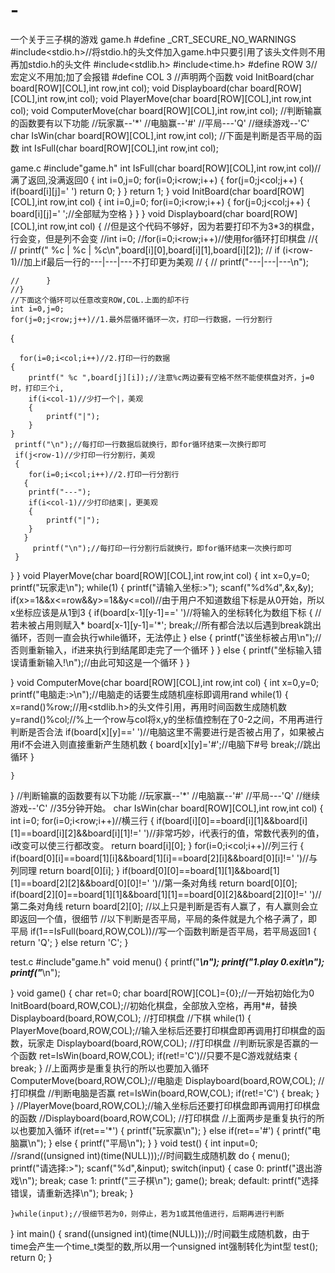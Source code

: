# -
一个关于三子棋的游戏
game.h
#define _CRT_SECURE_NO_WARNINGS
#include<stdio.h>//将stdio.h的头文件加入game.h中只要引用了该头文件则不用再加stdio.h的头文件
#include<stdlib.h>
#include<time.h>
#define ROW 3//宏定义不用加;加了会报错
#define COL 3
//声明两个函数
void InitBoard(char board[ROW][COL],int row,int col);
void Displayboard(char board[ROW][COL],int row,int col);
void PlayerMove(char board[ROW][COL],int row,int col);
void ComputerMove(char board[ROW][COL],int row,int col);
//判断输赢的函数要有以下功能
//玩家赢--'*'
//电脑赢--'#'
//平局---'Q'
//继续游戏--'C'
char IsWin(char board[ROW][COL],int row,int col);
//下面是判断是否平局的函数
int IsFull(char board[ROW][COL],int row,int col);

game.c
#include"game.h"
int IsFull(char board[ROW][COL],int row,int col)//满了返回,没满返回0
{
	int i=0,j=0;
	for(i=0;i<row;i++)
	{
		for(j=0;j<col;j++)
		{
			if(board[i][j]=' ')
				return 0;
		}
	}
	return 1;
}
void InitBoard(char board[ROW][COL],int row,int col)
{
	int i=0,j=0;
	for(i=0;i<row;i++)
	{
		for(j=0;j<col;j++)
		{
			board[i][j]=' ';//全部赋为空格
		}
	}
}
void Displayboard(char board[ROW][COL],int row,int col)
{
	//但是这个代码不够好，因为若要打印不为3*3的棋盘，行会变，但是列不会变
	//int i=0;
	//for(i=0;i<row;i++)//使用for循环打印棋盘
	//{
	//		printf(" %c | %c | %c\n",board[i][0],board[i][1],board[i][2]);
	//		if (i<row-1)//加上if最后一行的---|---|---不打印更为美观
	//		{
	//	       printf("---|---|---\n");

	//		}
	//}
	//下面这个循环可以任意改变ROW,COL.上面的却不行
	int i=0,j=0;
	for(j=0;j<row;j++)//1.最外层循环循环一次，打印一行数据，一行分割行
  {
	  
	  for(i=0;i<col;i++)//2.打印一行的数据
	{
		printf(" %c ",board[j][i]);//注意%c两边要有空格不然不能使棋盘对齐，j=0时，打印三个i,
		if(i<col-1)//少打一个|，美观
		{
			printf("|");
		}
	}
	 printf("\n");//每打印一行数据后就换行，即for循环结束一次换行即可
	 if(j<row-1)//少打印一行分割行，美观
	 {
		for(i=0;i<col;i++)//2.打印一行分割行
	   {
		printf("---");
		if(i<col-1)//少打印结束|，更美观
		{
			printf("|");
		}
	   }
		 printf("\n");//每打印一行分割行后就换行，即for循环结束一次换行即可
	 }
   }
}
void PlayerMove(char board[ROW][COL],int row,int col)
{
	int x=0,y=0;
	printf("玩家走\n");
	while(1)
  {
	printf("请输入坐标:>");
	scanf("%d%d",&x,&y);
	if(x>=1&&x<=row&&y>=1&&y<=col)//由于用户不知道数组下标是从0开始，所以x坐标应该是从1到3
	{
		if(board[x-1][y-1]==' ')//将输入的坐标转化为数组下标
		{                       //若未被占用则赋入*
			board[x-1][y-1]='*';
			break;//所有都合法以后遇到break跳出循环，否则一直会执行while循环，无法停止
		}
		else
		{
			printf("该坐标被占用\n");//否则重新输入，if进来执行到结尾即走完了一个循环
		}
	}
	else
	{
		printf("坐标输入错误请重新输入!\n");//由此可知这是一个循环
	}
  }
   
}
void ComputerMove(char board[ROW][COL],int row,int col)
{
	int x=0,y=0;
	printf("电脑走:>\n");//电脑走的话要生成随机座标即调用rand
	while(1)
	{
	        x=rand()%row;//用<stdlib.h>的头文件引用，再用时间函数生成随机数
	        y=rand()%col;//%上一个row与col将x,y的坐标值控制在了0-2之间，不用再进行判断是否合法
	        if(board[x][y]==' ')//电脑这里不需要进行是否被占用了，如果被占用if不会进入则直接重新产生随机数
	         {
		       board[x][y]='#';//电脑下#号
			   break;//跳出循环
	         }

	}
}
//判断输赢的函数要有以下功能
//玩家赢--'*'
//电脑赢--'#'
//平局---'Q'
//继续游戏--'C'
//35分钟开始。
char IsWin(char board[ROW][COL],int row,int col)
{
	int i=0;
	for(i=0;i<row;i++)//横三行
	{
			if(board[i][0]==board[i][1]&&board[i][1]==board[i][2]&&board[i][1]!=' ')//非常巧妙，i代表行的值，常数代表列的值，i改变可以使三行都改变。
			return board[i][0];
	}
	for(i=0;i<col;i++)//列三行
	{
		if(board[0][i]==board[1][i]&&board[1][i]==board[2][i]&&board[0][i]!=' ')//与列同理
		return board[0][i];
	}
	if(board[0][0]==board[1][1]&&board[1][1]==board[2][2]&&board[0][0]!=' ')//第一条对角线
		return board[0][0];
	if(board[2][0]==board[1][1]&&board[1][1]==board[0][2]&&board[2][0]!=' ')//第二条对角线
		return board[2][0];
	//以上只是判断是否有人赢了，有人赢则会立即返回一个值，很细节
	//以下判断是否平局，平局的条件就是九个格子满了，即平局
	if(1==IsFull(board,ROW,COL))//写一个函数判断是否平局，若平局返回1
	{
			return 'Q';
	}
	else return 'C';
}

test.c
#include"game.h"
void menu()
{
	printf("*****************\n");
	printf("**1.play 0.exit**\n");
	printf("*****************\n");

}
void game()
{
	char ret=0;
	char board[ROW][COL]={0};//一开始初始化为0
	InitBoard(board,ROW,COL);//初始化棋盘，全部放入空格，再用*#，替换
	Displayboard(board,ROW,COL); //打印棋盘
	//下棋
	while(1)
	{
	PlayerMove(board,ROW,COL);//输入坐标后还要打印棋盘即再调用打印棋盘的函数，玩家走
	Displayboard(board,ROW,COL); //打印棋盘
	//判断玩家是否赢的一个函数
	ret=IsWin(board,ROW,COL);
	if(ret!='C')//只要不是C游戏就结束
	{
		break;
	}
	//上面两步是重复执行的所以也要加入循环
	ComputerMove(board,ROW,COL);//电脑走
	Displayboard(board,ROW,COL); //打印棋盘
	//判断电脑是否赢
	ret=IsWin(board,ROW,COL);
	if(ret!='C')
	{
		break;
	}
	}
	//PlayerMove(board,ROW,COL);//输入坐标后还要打印棋盘即再调用打印棋盘的函数
	//Displayboard(board,ROW,COL); //打印棋盘
	//上面两步是重复执行的所以也要加入循环
	if(ret=='*')
	{
		printf("玩家赢\n");
	}
	else if(ret=='#')
	{
		printf("电脑赢\n");
	}
	else
	{
		printf("平局\n");
	}
}
void test()
{
	int input=0;
	//srand((unsigned int)(time(NULL)));//时间戳生成随机数
	do
	{
			menu();
			printf("请选择:>");
			scanf("%d",&input);
			switch(input)
			{
			case 0:
				printf("退出游戏\n");
				break;
			case 1:
				printf("三子棋\n");
				game();
				break;
			default:
				printf("选择错误，请重新选择\n");
				break;
			}

	}while(input);//很细节若为0，则停止，若为1或其他值进行，后期再进行判断
}
int main()
{
	srand((unsigned int)(time(NULL)));//时间戳生成随机数，由于time会产生一个time_t类型的数,所以用一个unsigned int强制转化为int型
	test();
	return 0;
}
